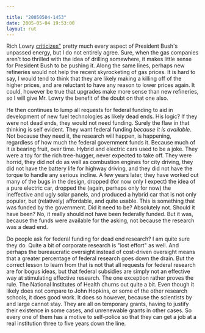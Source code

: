 ```yaml
---

title: "20050504-1453"
date: 2005-05-04 19:53:00
layout: rut
---
```


<p> Rich Lowry <a href="http://www.townhall.com/columnists/richlowry/rl20050502.shtml">criticizes"</a>
pretty much every aspect of President Bush's unpassed energy,
but I do not entirely agree.  Sure, when the gas companies aren't
too thrilled with the idea of drilling somewhere, it makes little
sense for President Bush to be pushing it.  Along the same lines,
perhaps new refineries would not help the recent skyrocketing of
gas prices.  It is hard to say, I would tend to think that they are
likely making a killing off of the higher prices, and are reluctant
to have any reason to lower prices again.  It could, however be
true that upgrades make more sense than new refineries, so I will
give Mr. Lowry the benefit of the doubt on that one also.</p>

<p>He then continues to lump all requests for federal funding to
aid in development of new fuel technologies as likely dead ends.
His logic?  If they were not dead ends, they would not need funding.
Surely the flaw in that thinking is self evident.  They want
federal funding <em>because it is available</em>.  Not because
they need it, the research will happen, is happening, regardless
of how much the federal government funds it.  Because much of it
<em>is</em> bearing fruit, over time.  Hybrid and electric cars
used to be a joke.  They were a toy for the rich tree-hugger,
never expected to take off.  They were horrid, they did not do as
well as combustion engines for city driving, they did not have
the battery life for highway driving, and they did not have the
torque to handle any serious incline.  A few years later, they have
worked out many of the bugs in the design, dropped (for now only
I expect) the idea of a pure electric car, dropped the (again,
perhaps only for now) the ineffective and ugly solar panels, and
produced a hybrid car that is not only popular, but (relatively)
affordable, and quite usable.  This is something that was funded
by the government.  Did it need to be? Absolutely not.  Should it
have been? No, it really should not have been federally funded.
But it was, because the funds were available for the asking, not
because the research was a dead end.</p>

<p>Do people ask for federal funding for dead end research? I am
quite sure they do.  Quite a bit of corporate research is "lost
effort" as well.  And perhaps the bureaucratic oversight instead of
cost-driven oversight means that a greater percentage of federal
research goes down the drain.  But the correct lesson to learn from
that is not that all requests for federal research are for bogus
ideas, but that federal subsidies are simply not an effective way
at stimulating effective research.  The one exception rather proves
the rule.  The National Institutes of Health churns out quite a bit.
Even though it likely does not compare to John Hopkins, or some of
the other research schools, it does good work.  It does so however,
because the scientists by and large cannot stay.  They are all on
temporary grants, having to justify their existence in some cases,
and unrenewable grants in other cases.  So every one of them
has a motive to self-police so that they can get a job at a real
institution three to five years down the line.</p>

